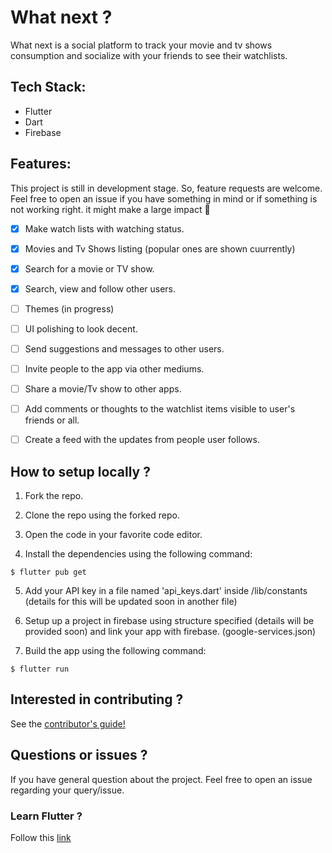 

# What next ?

What next is a social platform to track your movie and tv shows consumption and socialize with your friends to see their watchlists.

## Tech Stack:

- Flutter
- Dart
- Firebase

## Features:

This project is still in development stage. So, feature requests are welcome. Feel free to open an issue if you have something in mind or if something is not working right. it might make a large impact 💓

- [x] Make watch lists with watching status.
- [x] Movies and Tv Shows listing (popular ones are shown cuurrently)
- [x] Search for a movie or TV show.
- [x] Search, view and follow other users.
- [ ] Themes (in progress)
- [ ] UI polishing to look decent.
- [ ] Send suggestions and messages to other users.
- [ ] Invite people to the app via other mediums.
- [ ] Share a movie/Tv show to other apps.
- [ ] Add comments or thoughts to the watchlist items visible to user's friends or all.
- [ ] Create a feed with the updates from people user follows.




## How to setup locally ?

1. Fork the repo.

2. Clone the repo using the forked repo.

3. Open the code in your favorite code editor.

4. Install the dependencies using the following command:

```
$ flutter pub get
```
5. Add your API key in a file named 'api_keys.dart' inside /lib/constants  (details for this will be updated soon in another file)

6. Setup up a project in firebase using structure specified (details will be provided soon) and link your app with firebase. (google-services.json) 

7. Build the app using the following command:

```
$ flutter run
```

## Interested in contributing ?

See the [contributor's guide!](CONTRIBUTING.md)

## Questions or issues ?

If you have general question about the project. Feel free to open an issue regarding your query/issue.

### Learn Flutter ?

Follow this [link](https://flutter.dev/)
